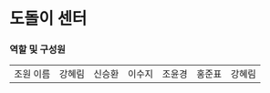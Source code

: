 # 도돌이 센터



### 역할 및 구성원
<table> 
  <tr>
      <td>조원 이름</td>
      <td>강혜림</td>
      <td>신승환</td>
      <td>이수지</td>
      <td>조윤경</td>
      <td>홍준표</td>
      <td>강혜림</td>
  </tr>
</table>
